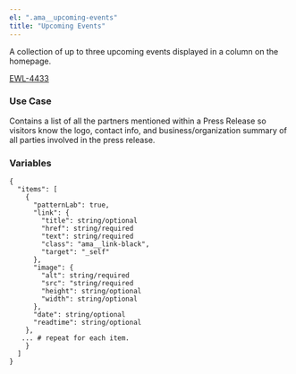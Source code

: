 ```yaml
---
el: ".ama__upcoming-events"
title: "Upcoming Events"
---
```


A collection of up to three upcoming events displayed in a column on the homepage.

[EWL-4433](https://issues.ama-assn.org/browse/EWL-4434)

### Use Case
Contains a list of all the partners mentioned within a Press Release so visitors know the logo, contact info, and business/organization summary of all parties involved in the press release.

### Variables
~~~
{
  "items": [
    {
      "patternLab": true,
      "link": {
        "title": string/optional
        "href": string/required
        "text": string/required
        "class": "ama__link-black",
        "target": "_self"
      },
      "image": {
        "alt": string/required
        "src": "string/required
        "height": string/optional
        "width": string/optional
      },
      "date": string/optional
      "readtime": string/optional
    },
   ... # repeat for each item.
    }
  ]
}
~~~
